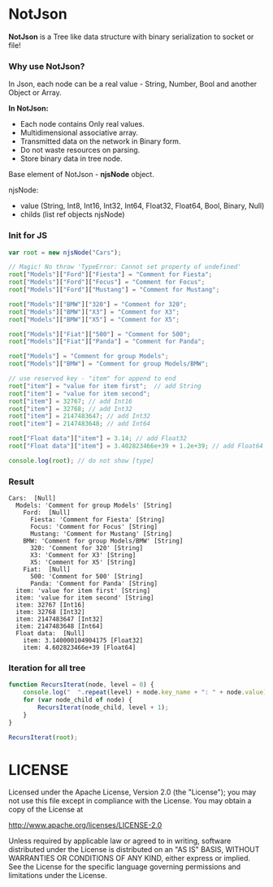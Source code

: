 # NotJson
**NotJson** is a Tree like data structure with binary serialization to socket or file! 

### Why use NotJson?
In Json, each node can be a real value - String, Number, Bool and another Object or Array.

**In NotJson:** 
- Each node contains Only real values.
- Multidimensional associative array.
- Transmitted data  on the network in Binary form.
- Do not waste resources on parsing.
- Store binary data in tree node.

Base element of NotJson - **njsNode** object.

njsNode:
 - value (String, Int8, Int16, Int32, Int64, Float32, Float64, Bool,  Binary, Null)
 - childs (list ref objects njsNode)


### Init for JS
```javascript
var root = new njsNode("Cars");

// Magic! No throw 'TypeError: Cannot set property of undefined'
root["Models"]["Ford"]["Fiesta"] = "Comment for Fiesta";  
root["Models"]["Ford"]["Focus"] = "Comment for Focus";
root["Models"]["Ford"]["Mustang"] = "Comment for Mustang";

root["Models"]["BMW"]["320"] = "Comment for 320"; 
root["Models"]["BMW"]["X3"] = "Comment for X3";
root["Models"]["BMW"]["X5"] = "Comment for X5";

root["Models"]["Fiat"]["500"] = "Comment for 500"; 
root["Models"]["Fiat"]["Panda"] = "Comment for Panda";

root["Models"] = "Comment for group Models";
root["Models"]["BMW"] = "Comment for group Models/BMW";

// use reserved key - "item" for append to end
root["item"] = "value for item first";  // add String
root["item"] = "value for item second";  
root["item"] = 32767; // add Int16   
root["item"] = 32768; // add Int32   
root["item"] = 2147483647; // add Int32   
root["item"] = 2147483648; // add Int64   

root["Float data"]["item"] = 3.14; // add Float32   
root["Float data"]["item"] = 3.402823466e+39 + 1.2e+39; // add Float64 

console.log(root); // do not show [type] 
```
### Result
```text
Cars:  [Null]
  Models: 'Comment for group Models' [String]
    Ford:  [Null]
      Fiesta: 'Comment for Fiesta' [String]
      Focus: 'Comment for Focus' [String]
      Mustang: 'Comment for Mustang' [String]
    BMW: 'Comment for group Models/BMW' [String]
      320: 'Comment for 320' [String]
      X3: 'Comment for X3' [String]
      X5: 'Comment for X5' [String]
    Fiat:  [Null]
      500: 'Comment for 500' [String]
      Panda: 'Comment for Panda' [String]
  item: 'value for item first' [String]
  item: 'value for item second' [String]
  item: 32767 [Int16]
  item: 32768 [Int32]
  item: 2147483647 [Int32]
  item: 2147483648 [Int64]
  Float data:  [Null]
    item: 3.140000104904175 [Float32]
    item: 4.602823466e+39 [Float64]
```
### Iteration for all tree

```javascript
function RecursIterat(node, level = 0) {
    console.log("  ".repeat(level) + node.key_name + ": " + node.value);
    for (var node_child of node) {
        RecursIterat(node_child, level + 1);
    }
}

RecursIterat(root);
```

LICENSE
=======

Licensed under the Apache License, Version 2.0 (the "License");
you may not use this file except in compliance with the License.
You may obtain a copy of the License at

   http://www.apache.org/licenses/LICENSE-2.0

Unless required by applicable law or agreed to in writing, software
distributed under the License is distributed on an "AS IS" BASIS,
WITHOUT WARRANTIES OR CONDITIONS OF ANY KIND, either express or implied.
See the License for the specific language governing permissions and
limitations under the License.
 
